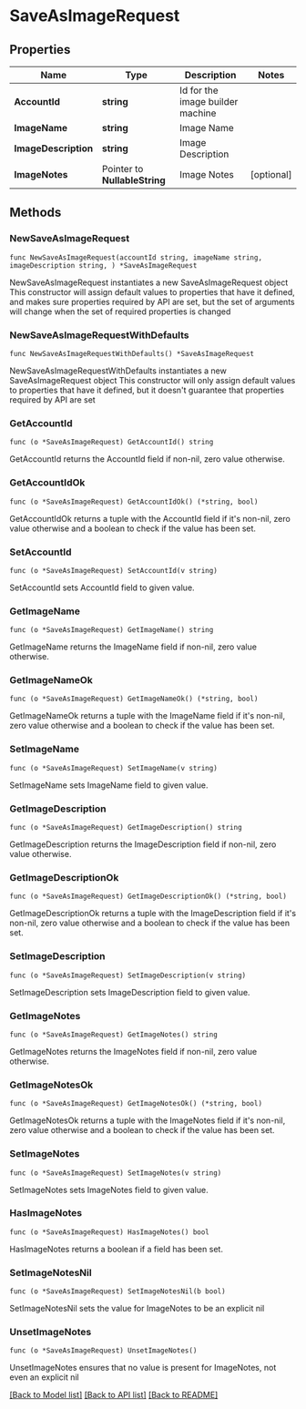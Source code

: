 # SaveAsImageRequest

## Properties

Name | Type | Description | Notes
------------ | ------------- | ------------- | -------------
**AccountId** | **string** | Id for the image builder machine | 
**ImageName** | **string** | Image Name | 
**ImageDescription** | **string** | Image Description | 
**ImageNotes** | Pointer to **NullableString** | Image Notes | [optional] 

## Methods

### NewSaveAsImageRequest

`func NewSaveAsImageRequest(accountId string, imageName string, imageDescription string, ) *SaveAsImageRequest`

NewSaveAsImageRequest instantiates a new SaveAsImageRequest object
This constructor will assign default values to properties that have it defined,
and makes sure properties required by API are set, but the set of arguments
will change when the set of required properties is changed

### NewSaveAsImageRequestWithDefaults

`func NewSaveAsImageRequestWithDefaults() *SaveAsImageRequest`

NewSaveAsImageRequestWithDefaults instantiates a new SaveAsImageRequest object
This constructor will only assign default values to properties that have it defined,
but it doesn't guarantee that properties required by API are set

### GetAccountId

`func (o *SaveAsImageRequest) GetAccountId() string`

GetAccountId returns the AccountId field if non-nil, zero value otherwise.

### GetAccountIdOk

`func (o *SaveAsImageRequest) GetAccountIdOk() (*string, bool)`

GetAccountIdOk returns a tuple with the AccountId field if it's non-nil, zero value otherwise
and a boolean to check if the value has been set.

### SetAccountId

`func (o *SaveAsImageRequest) SetAccountId(v string)`

SetAccountId sets AccountId field to given value.


### GetImageName

`func (o *SaveAsImageRequest) GetImageName() string`

GetImageName returns the ImageName field if non-nil, zero value otherwise.

### GetImageNameOk

`func (o *SaveAsImageRequest) GetImageNameOk() (*string, bool)`

GetImageNameOk returns a tuple with the ImageName field if it's non-nil, zero value otherwise
and a boolean to check if the value has been set.

### SetImageName

`func (o *SaveAsImageRequest) SetImageName(v string)`

SetImageName sets ImageName field to given value.


### GetImageDescription

`func (o *SaveAsImageRequest) GetImageDescription() string`

GetImageDescription returns the ImageDescription field if non-nil, zero value otherwise.

### GetImageDescriptionOk

`func (o *SaveAsImageRequest) GetImageDescriptionOk() (*string, bool)`

GetImageDescriptionOk returns a tuple with the ImageDescription field if it's non-nil, zero value otherwise
and a boolean to check if the value has been set.

### SetImageDescription

`func (o *SaveAsImageRequest) SetImageDescription(v string)`

SetImageDescription sets ImageDescription field to given value.


### GetImageNotes

`func (o *SaveAsImageRequest) GetImageNotes() string`

GetImageNotes returns the ImageNotes field if non-nil, zero value otherwise.

### GetImageNotesOk

`func (o *SaveAsImageRequest) GetImageNotesOk() (*string, bool)`

GetImageNotesOk returns a tuple with the ImageNotes field if it's non-nil, zero value otherwise
and a boolean to check if the value has been set.

### SetImageNotes

`func (o *SaveAsImageRequest) SetImageNotes(v string)`

SetImageNotes sets ImageNotes field to given value.

### HasImageNotes

`func (o *SaveAsImageRequest) HasImageNotes() bool`

HasImageNotes returns a boolean if a field has been set.

### SetImageNotesNil

`func (o *SaveAsImageRequest) SetImageNotesNil(b bool)`

 SetImageNotesNil sets the value for ImageNotes to be an explicit nil

### UnsetImageNotes
`func (o *SaveAsImageRequest) UnsetImageNotes()`

UnsetImageNotes ensures that no value is present for ImageNotes, not even an explicit nil

[[Back to Model list]](../README.md#documentation-for-models) [[Back to API list]](../README.md#documentation-for-api-endpoints) [[Back to README]](../README.md)


